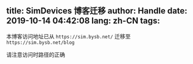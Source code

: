 title: SimDevices 博客迁移
author: Handle
date: 2019-10-14 04:42:08
lang: zh-CN
tags:
---
本博客访问地址已从 `https://sim.bysb.net/` 迁移至 `https://sim.bysb.net/blog` 

请注意访问时路径的正确